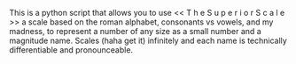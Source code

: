 This is a python script that allows you to use << T h e S u p e r i o r S c a l e >> a scale based on the roman alphabet, consonants vs vowels, and my madness, to represent a number of any size as a small number and a magnitude name. 
Scales (haha get it) infinitely and each name is technically differentiable and pronounceable.
